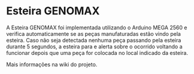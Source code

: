 # Esteira GENOMAX

A Esteira GENOMAX foi implementada utilizando o Arduino MEGA 2560 e verifica automaticamente se as peças manufaturadas estão vindo pela esteira. Caso não seja detectada nenhuma peça passando pela esteira durante 5 segundos, a esteira para e alerta sobre o ocorrido voltando a funcionar depois que uma peça for colocada no local indicado da esteira.

Mais informações na wiki do projeto.
